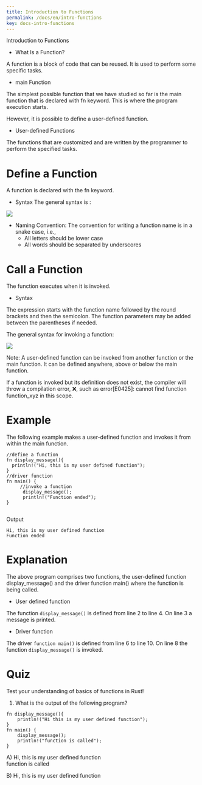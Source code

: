 ```yaml
---
title: Introduction to Functions
permalink: /docs/en/intro-functions
key: docs-intro-functions
---
```

 
 Introduction to Functions

- What Is a Function? 

A function is a block of code that can be reused. It is used to perform some specific tasks.

-  main Function 

The simplest possible function that we have studied so far is the main function that is declared with fn keyword. This is where the program execution starts.

However, it is possible to define a user-defined function.
    
- User-defined Functions

The functions that are customized and are written by the programmer to perform the specified tasks.

# Define a Function
A function is declared with the fn keyword.

- Syntax 
The general syntax is :

![](https://raw.githubusercontent.com/sangam14/RustLabs/master/img/fn-syntax.png)

- Naming Convention: The convention for writing a function name is in a snake case, i.e.,
  - All letters should be lower case
  - All words should be separated by underscores
  
  
# Call a Function 
The function executes when it is invoked.

- Syntax 

The expression starts with the function name followed by the round brackets and then the semicolon. The function parameters may be added between the parentheses if needed.

The general syntax for invoking a function:

![](https://raw.githubusercontent.com/sangam14/RustLabs/master/img/invoke_fn.png)

 Note: A user-defined function can be invoked from another function or the main function. It can be defined anywhere, above or below the main function.

If a function is invoked but its definition does not exist, the compiler will throw a compilation error, ❌, such as 
error[E0425]: cannot find function function_xyz in this scope.

# Example 
The following example makes a user-defined function and invokes it from within the main function.

```
//define a function
fn display_message(){
  println!("Hi, this is my user defined function");
}
//driver function
fn main() {
     //invoke a function
      display_message();
      println!("Function ended");
}


```
Output

```
Hi, this is my user defined function
Function ended
```
# Explanation

The above program comprises two functions, the user-defined function display_message() and the driver function main() where the function is being called.

- User defined function 

The function `display_message()` is defined from line 2 to line 4. On line 3 a message is printed.

- Driver function 

The driver `function main()` is defined from line 6 to line 10. On line 8 the function `display_message()` is invoked.

# Quiz 
Test your understanding of basics of functions in Rust!

1. What is the output of the following program?

```
fn display_message(){
    println!("Hi this is my user defined function");
}
fn main() {
    display_message();
    println!("function is called");
}

```
A) Hi, this is my user defined function <br>
  function is called  <br>

B) Hi, this is my user defined function <br>












